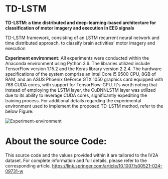 # TD-LSTM
**TD-LSTM: a time distributed and deep-learning-based architecture for classification of motor imagery and execution in EEG signals**

TD-LSTM framework, consisting of an LSTM recurrent neural network and time distributed approach, to classify brain activities' motor imagery and execution

**Experiment environment:**
All experiments were conducted within the Anaconda environment using Python 3.6. The libraries utilized include TensorFlow version 1.15.2 and the Keras library version 2.2.4. The hardware specifications of the system comprise an Intel Core i5 9500 CPU, 8GB of RAM, and an ASUS Phoenix GeForce GTX 1050 graphics card equipped with 768 CUDA cores, with support for TensorFlow-GPU. It's worth noting that instead of employing the LSTM layer, the CuDNNLSTM layer was utilized due to its ability to leverage CUDA cores, significantly expediting the training process. For additional details regarding the experimental environment used to implement the proposed TD-LSTM method, refer to the below Figure:


![Experiment-environment](https://github.com/MortezaKarimian/TD-LSTM/assets/54546405/05f300f2-91fb-463e-a1a7-bba001a1f943)



 # About the source Code:  

 This source code and the values provided within it are tailored to the IV2A dataset.
For complete information and full details, please refer to the corresponding article.
https://link.springer.com/article/10.1007/s00521-024-09731-w
 

